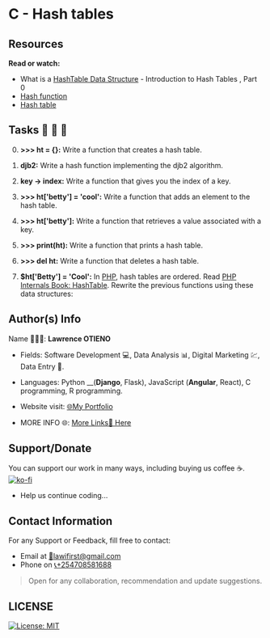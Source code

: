 # C - Hash tables

## Resources

__Read or watch:__

* What is a [HashTable Data Structure](https://alx-intranet.hbtn.io/rltoken/IQVfdxJlS6jhAgcuUoCseg) - Introduction to Hash Tables , Part 0
* [Hash function](https://alx-intranet.hbtn.io/rltoken/ZKpRI_FxOxAz80Onpfy0Ew)
* [Hash table](https://alx-intranet.hbtn.io/rltoken/mxjKpEfAw3E5B8S3inPuHQ)

## Tasks 🚨 🚨 🚨

0. __>>> ht = {}:__ Write a function that creates a hash table.

1. __djb2:__ Write a hash function implementing the djb2 algorithm.

2. __key -> index:__ Write a function that gives you the index of a key.

3. __>>> ht['betty'] = 'cool':__ Write a function that adds an element to the hash table.

4. __>>> ht['betty']:__ Write a function that retrieves a value associated with a key.

5. __>>> print(ht):__ Write a function that prints a hash table.

6. __>>> del ht:__ Write a function that deletes a hash table.

7. __$ht['Betty'] = 'Cool':__ In [PHP](https://alx-intranet.hbtn.io/rltoken/UoWjDMSf7CR02W8bnn1geg), hash tables are ordered. Read [PHP Internals Book: HashTable](https://alx-intranet.hbtn.io/rltoken/SIdpN9PE_9aYBCHUGPX-fw). Rewrite the previous functions using these data structures:

## Author(s) Info

Name 👨🏽‍💻: __Lawrence OTIENO__

* Fields: Software Development 💻, Data Analysis 📊, Digital Marketing 💹, Data Entry 📑.

* Languages: Python __(__Django__, Flask), JavaScript (__Angular__, React), C programming, R programming.

* Website visit: [🌐My Portfolio](https://lawiotieno.github.io/portfolio)

* MORE INFO 🌐: [More Links🔗 Here](https://shor.by/lawi)

## Support/Donate

You can support our work in many ways, including buying us coffee ☕️.  
[![ko-fi](https://ko-fi.com/img/githubbutton_sm.svg)](https://ko-fi.com/N4N26PU7L)

* Help us continue coding...

<!-- [Buy Me Coffee ☕️](https://ko-fi.com/streetgrandmaster) -->

## Contact Information

For any Support or Feedback, fill free to contact:

* Email at [📧lawifirst@gmail.com](mailto:lawifirst@gmail.com)
* Phone on [📞+254708581688](tel:+254708581688)

> Open for any collaboration, recommendation and update suggestions.

## LICENSE

[![License: MIT](https://img.shields.io/badge/License-MIT-yellow.svg)](/LICENSE)

<!-- [MIT License](https://choosealicense.com/licenses/mit/) -->
